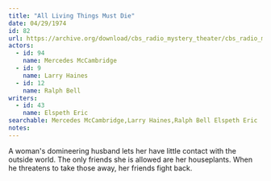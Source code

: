 ```yaml
---
title: "All Living Things Must Die"
date: 04/29/1974
id: 82
url: https://archive.org/download/cbs_radio_mystery_theater/cbs_radio_mystery_theater-0051-0100.zip/cbs_radio_mystery_theater-0051-0100%2Fcbsrmt_0082_all_things_must_die.mp3
actors:  
  - id: 94
    name: Mercedes McCambridge  
  - id: 9
    name: Larry Haines  
  - id: 12
    name: Ralph Bell
writers:  
  - id: 43
    name: Elspeth Eric
searchable: Mercedes McCambridge,Larry Haines,Ralph Bell Elspeth Eric
notes:  
---
```

A woman's domineering husband lets her have little contact with the outside world. The only friends she is allowed are her houseplants. When he threatens to take those away, her friends fight back.